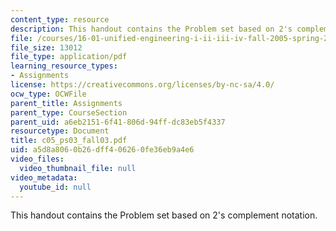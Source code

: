 ```yaml
---
content_type: resource
description: This handout contains the Problem set based on 2's complement notation.
file: /courses/16-01-unified-engineering-i-ii-iii-iv-fall-2005-spring-2006/a5d8a8060b26dff406260fe36eb9a4e6_c05_ps03_fall03.pdf
file_size: 13012
file_type: application/pdf
learning_resource_types:
- Assignments
license: https://creativecommons.org/licenses/by-nc-sa/4.0/
ocw_type: OCWFile
parent_title: Assignments
parent_type: CourseSection
parent_uid: a6eb2151-6f41-806d-94ff-dc83eb5f4337
resourcetype: Document
title: c05_ps03_fall03.pdf
uid: a5d8a806-0b26-dff4-0626-0fe36eb9a4e6
video_files:
  video_thumbnail_file: null
video_metadata:
  youtube_id: null
---
```

This handout contains the Problem set based on 2's complement notation.